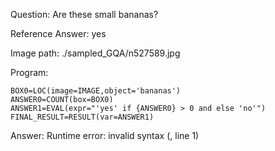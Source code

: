 Question: Are these small bananas?

Reference Answer: yes

Image path: ./sampled_GQA/n527589.jpg

Program:

```
BOX0=LOC(image=IMAGE,object='bananas')
ANSWER0=COUNT(box=BOX0)
ANSWER1=EVAL(expr="'yes' if {ANSWER0} > 0 and else 'no'")
FINAL_RESULT=RESULT(var=ANSWER1)
```
Answer: Runtime error: invalid syntax (<string>, line 1)

